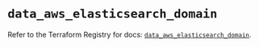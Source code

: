# `data_aws_elasticsearch_domain`

Refer to the Terraform Registry for docs: [`data_aws_elasticsearch_domain`](https://registry.terraform.io/providers/hashicorp/aws/6.8.0/docs/data-sources/elasticsearch_domain).
